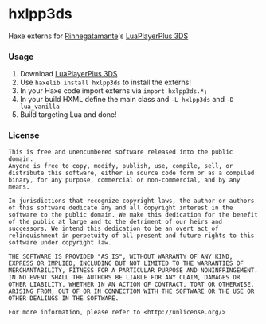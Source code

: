 # hxlpp3ds

Haxe externs for [Rinnegatamante](https://github.com/Rinnegatamante)'s [LuaPlayerPlus 3DS](https://github.com/Rinnegatamante/lpp-3ds)

### Usage

1. Download [LuaPlayerPlus 3DS](https://github.com/Rinnegatamante/lpp-3ds/releases)
2. Use `haxelib install hxlpp3ds` to install the externs!
3. In your Haxe code import externs via `import hxlpp3ds.*;`
4. In your build HXML define the main class and `-L hxlpp3ds` and `-D lua_vanilla`
5. Build targeting Lua and done!

### License

```
This is free and unencumbered software released into the public domain.
Anyone is free to copy, modify, publish, use, compile, sell, or
distribute this software, either in source code form or as a compiled
binary, for any purpose, commercial or non-commercial, and by any
means.

In jurisdictions that recognize copyright laws, the author or authors
of this software dedicate any and all copyright interest in the
software to the public domain. We make this dedication for the benefit
of the public at large and to the detriment of our heirs and
successors. We intend this dedication to be an overt act of
relinquishment in perpetuity of all present and future rights to this
software under copyright law.

THE SOFTWARE IS PROVIDED "AS IS", WITHOUT WARRANTY OF ANY KIND,
EXPRESS OR IMPLIED, INCLUDING BUT NOT LIMITED TO THE WARRANTIES OF
MERCHANTABILITY, FITNESS FOR A PARTICULAR PURPOSE AND NONINFRINGEMENT.
IN NO EVENT SHALL THE AUTHORS BE LIABLE FOR ANY CLAIM, DAMAGES OR
OTHER LIABILITY, WHETHER IN AN ACTION OF CONTRACT, TORT OR OTHERWISE,
ARISING FROM, OUT OF OR IN CONNECTION WITH THE SOFTWARE OR THE USE OR
OTHER DEALINGS IN THE SOFTWARE.

For more information, please refer to <http://unlicense.org/>
```
